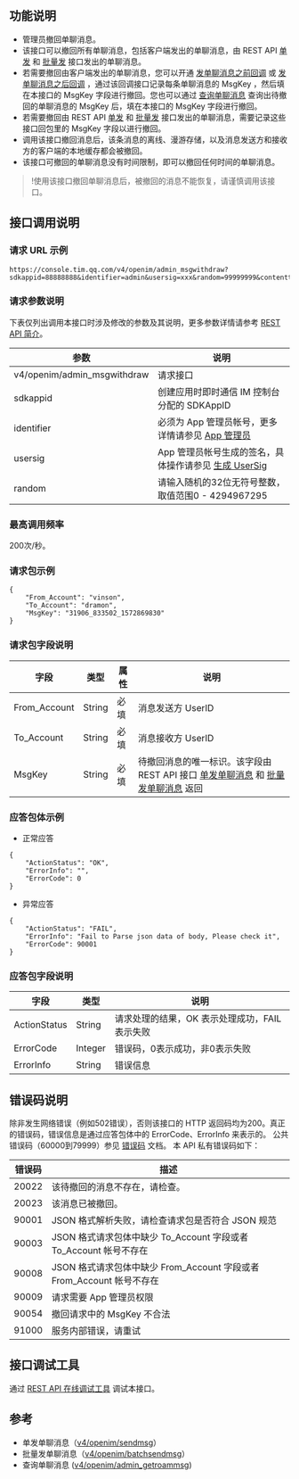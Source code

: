 ## 功能说明
- 管理员撤回单聊消息。
- 该接口可以撤回所有单聊消息，包括客户端发出的单聊消息，由 REST API [单发](https://cloud.tencent.com/document/product/269/2282) 和 [批量发](https://cloud.tencent.com/document/product/269/1612) 接口发出的单聊消息。
- 若需要撤回由客户端发出的单聊消息，您可以开通 [发单聊消息之前回调](https://cloud.tencent.com/document/product/269/1632) 或 [发单聊消息之后回调](https://cloud.tencent.com/document/product/269/2716) ，通过该回调接口记录每条单聊消息的 MsgKey ，然后填在本接口的 MsgKey 字段进行撤回。您也可以通过 [查询单聊消息](https://cloud.tencent.com/document/product/269/42794) 查询出待撤回的单聊消息的 MsgKey 后，填在本接口的 MsgKey 字段进行撤回。
- 若需要撤回由 REST API [单发](https://cloud.tencent.com/document/product/269/2282) 和 [批量发](https://cloud.tencent.com/document/product/269/1612) 接口发出的单聊消息，需要记录这些接口回包里的 MsgKey 字段以进行撤回。
- 调用该接口撤回消息后，该条消息的离线、漫游存储，以及消息发送方和接收方的客户端的本地缓存都会被撤回。
- 该接口可撤回的单聊消息没有时间限制，即可以撤回任何时间的单聊消息。

>!使用该接口撤回单聊消息后，被撤回的消息不能恢复，请谨慎调用该接口。

## 接口调用说明
### 请求 URL 示例
```
https://console.tim.qq.com/v4/openim/admin_msgwithdraw?sdkappid=88888888&identifier=admin&usersig=xxx&random=99999999&contenttype=json
```
### 请求参数说明

下表仅列出调用本接口时涉及修改的参数及其说明，更多参数详情请参考 [REST API 简介](https://cloud.tencent.com/document/product/269/1519)。

| 参数               | 说明                                 |
| ------------------ | ------------------------------------ |
| v4/openim/admin_msgwithdraw  | 请求接口                             |
| sdkappid           | 创建应用时即时通信 IM 控制台分配的 SDKAppID |
| identifier         | 必须为 App 管理员帐号，更多详情请参见 [App 管理员](https://cloud.tencent.com/document/product/269/31999#app-.E7.AE.A1.E7.90.86.E5.91.98)                |
| usersig            | App 管理员帐号生成的签名，具体操作请参见 [生成 UserSig](https://cloud.tencent.com/document/product/269/32688)    |
| random             | 请输入随机的32位无符号整数，取值范围0 - 4294967295                 |

### 最高调用频率

200次/秒。

### 请求包示例
```
{
	"From_Account": "vinson",
	"To_Account": "dramon",
	"MsgKey": "31906_833502_1572869830"
}
```


### 请求包字段说明

| 字段 | 类型|属性| 说明 |
|---------|---------|----|---------|
| From_Account | String |必填| 消息发送方 UserID  |
| To_Account | String |必填| 消息接收方 UserID  |
| MsgKey | String |必填| 待撤回消息的唯一标识。该字段由 REST API 接口 [单发单聊消息](https://cloud.tencent.com/document/product/269/2282) 和 [批量发单聊消息](https://cloud.tencent.com/document/product/269/1612) 返回  |



### 应答包体示例
- 正常应答
```
{
    "ActionStatus": "OK", 
    "ErrorInfo": "", 
    "ErrorCode": 0
}
```
- 异常应答
```
{
    "ActionStatus": "FAIL", 
    "ErrorInfo": "Fail to Parse json data of body, Please check it", 
    "ErrorCode": 90001
}
```

### 应答包字段说明

| 字段|类型 |说明 |
|---------|---------|---------|
| ActionStatus| String | 请求处理的结果，OK 表示处理成功，FAIL 表示失败  |
| ErrorCode| Integer | 错误码，0表示成功，非0表示失败|
| ErrorInfo| String | 错误信息  |

## 错误码说明

除非发生网络错误（例如502错误），否则该接口的 HTTP 返回码均为200。真正的错误码，错误信息是通过应答包体中的 ErrorCode、ErrorInfo 来表示的。
公共错误码（60000到79999）参见 [错误码](https://cloud.tencent.com/document/product/269/1671) 文档。
本 API 私有错误码如下：

| 错误码        | 描述                                                         |
| ------------- | ------------------------------------------------------------ |
| 20022           | 该待撤回的消息不存在，请检查。                                           |
| 20023           | 该消息已被撤回。                                           |
| 90001         | JSON 格式解析失败，请检查请求包是否符合 JSON 规范            |
| 90003           | JSON 格式请求包体中缺少 To_Account 字段或者 To_Account 帐号不存在 |
| 90008           | JSON 格式请求包体中缺少 From_Account 字段或者 From_Account 帐号不存在|
| 90009         | 请求需要 App 管理员权限                                      |
| 90054         | 撤回请求中的 MsgKey 不合法                                    |
| 91000         | 服务内部错误，请重试                                         |

## 接口调试工具

通过 [REST API 在线调试工具](https://29294-22989-29805-29810.cdn-go.cn/api-test.html#v4/openim/admin_msgwithdraw) 调试本接口。

## 参考
- 单发单聊消息（[v4/openim/sendmsg](https://cloud.tencent.com/document/product/269/2282)）
- 批量发单聊消息（[v4/openim/batchsendmsg](https://cloud.tencent.com/document/product/269/1612)）
- 查询单聊消息 ([v4/openim/admin_getroammsg](https://cloud.tencent.com/document/product/269/42794))



